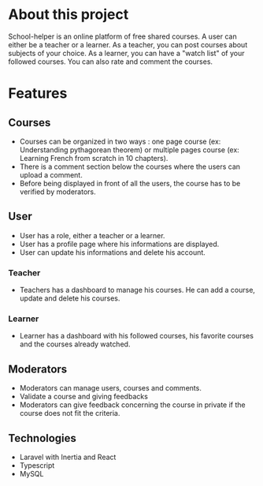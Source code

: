 # About this project
School-helper is an online platform of free shared courses. A user can either be a teacher or a learner. As a teacher, you can post courses about subjects of your choice. As a learner, you can have a "watch list" of your followed courses. You can also rate and comment the courses.

# Features

## Courses
- Courses can be organized in two ways : one page course (ex: Understanding pythagorean theorem) or multiple pages course (ex: Learning French from scratch in 10 chapters).
- There is a comment section below the courses where the users can upload a comment.
- Before being displayed in front of all the users, the course has to be verified by moderators.

## User
- User has a role, either a teacher or a learner.
- User has a profile page where his informations are displayed.
- User can update his informations and delete his account.

### Teacher
- Teachers has a dashboard to manage his courses. He can add a course, update and delete his courses.

### Learner
- Learner has a dashboard with his followed courses, his favorite courses and the courses already watched.

## Moderators

- Moderators can manage users, courses and comments.
- Validate a course and giving feedbacks
- Moderators can give feedback concerning the course in private if the course does not fit the criteria.

## Technologies

- Laravel with Inertia and React
- Typescript
- MySQL
